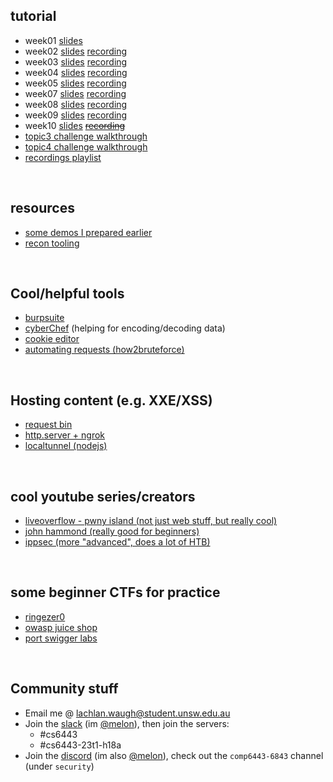 <style>#downloads { display: none !important; }</style>

## tutorial
* week01 [slides](/6443/week01)
* week02 [slides](/6443/week02) [recording](https://youtu.be/LqnInRIUK-Q)
* week03 [slides](/6443/week03) [recording](https://youtu.be/UJuSaoALCQo)
* week04 [slides](/6443/week04) [recording](https://youtu.be/oV7IPbSR6hg)
* week05 [slides](/6443/week05) [recording](https://youtu.be/WXXR_9NI1Rk)
* week07 [slides](/6443/week07) [recording](https://youtu.be/RPGSFByujyM)
* week08 [slides](/6443/week08) [recording](https://youtu.be/hVTEYfB4cRo)
* week09 [slides](/6443/week09) [recording](https://youtu.be/dTEBBYgSTbU)
* week10 [slides](/6443/week10) [~~recording~~]()
* [topic3 challenge walkthrough](https://youtu.be/tuofP6rkG0I)
* [topic4 challenge walkthrough](https://youtu.be/RncUBdjRfFc)
* [recordings playlist](https://www.youtube.com/playlist?list=PL2xJTaGLKqbvwvi1w_U8dd4g8aQwk8LQi)

&nbsp;

## resources
* [some demos I prepared earlier](https://github.com/lachlan-waugh/6443/tree/main/demos)
* [recon tooling](/6443/resources/recon)

&nbsp;

## Cool/helpful tools
* [burpsuite](https://portswigger.net/burp)
* [cyberChef](https://gchq.github.io/CyberChef/) (helping for encoding/decoding data)
* [cookie editor](https://addons.mozilla.org/en-US/firefox/addon/cookie-editor/)
* [automating requests (how2bruteforce)](/6443/resources/post)

&nbsp;

## Hosting content (e.g. XXE/XSS)
* [request bin](/6443/resources/requestbin)
* [http.server + ngrok](/6443/resources/ngrok)
* [localtunnel (nodejs)](https://github.com/localtunnel/localtunnel)

&nbsp;

## cool youtube series/creators
* [liveoverflow - pwny island (not just web stuff, but really cool)](https://www.youtube.com/watch?v=RDZnlcnmPUA&list=PLhixgUqwRTjzzBeFSHXrw9DnQtssdAwgG&index=1)
* [john hammond (really good for beginners)](https://www.youtube.com/@_JohnHammond/videos)
* [ippsec (more "advanced", does a lot of HTB)](https://www.youtube.com/@ippsec/videos)

&nbsp;

## some beginner CTFs for practice
* [ringezer0](https://ringzer0ctf.com/challenges)
* [owasp juice shop](https://owasp.org/www-project-juice-shop/)
* [port swigger labs](https://portswigger.net/web-security/all-labs)

&nbsp;

## Community stuff
* Email me @ [lachlan.waugh@student.unsw.edu.au]()
* Join the [slack](https://seceduau.slack.com/signup) (im [@melon]()), then join the servers:
    * #cs6443
    * #cs6443-23t1-h18a
* Join the [discord]() (im also [@melon]()), check out the `comp6443-6843` channel (under `security`) 
